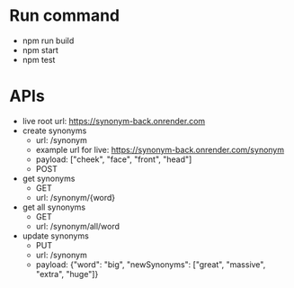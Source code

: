 # Run command

-   npm run build
-   npm start
-   npm test

# APIs

-   live root url: https://synonym-back.onrender.com
-   create synonyms
    -   url: /synonym
    -   example url for live: https://synonym-back.onrender.com/synonym
    -   payload: ["cheek", "face", "front", "head"]
    -   POST
-   get synonyms
    -   GET
    -   url: /synonym/{word}
-   get all synonyms
    -   GET
    -   url: /synonym/all/word
-   update synonyms
    -   PUT
    -   url: /synonym
    -   payload: {"word": "big", "newSynonyms": ["great", "massive", "extra", "huge"]}
